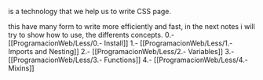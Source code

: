 is a technology that we help us to write CSS page.

this have many form to write more efficiently and fast, in the next notes i will try to show how to use, the differents concepts.
0.- [[ProgramacionWeb/Less/0.- Install]]
1.- [[ProgramacionWeb/Less/1.- Imports and Nesting]]
2.- [[ProgramacionWeb/Less/2.- Variables]]
3.- [[ProgramacionWeb/Less/3.- Functions]]
4.- [[ProgramacionWeb/Less/4.- Mixins]]
